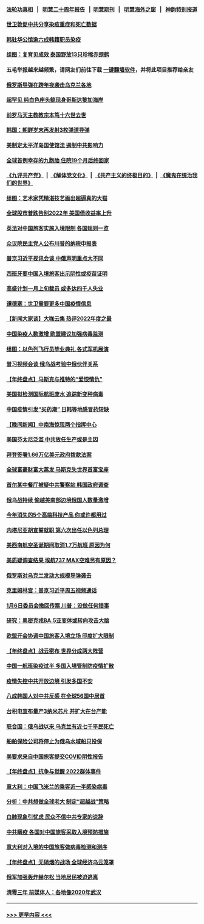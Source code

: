#### [法轮功真相](https://github.com/gfw-breaker/truth/blob/master/README.md?t=0) &nbsp;&nbsp;|&nbsp;&nbsp; [明慧二十周年报告](https://github.com/gfw-breaker/mh-reports/blob/master/README.md?t=0) &nbsp;&nbsp;|&nbsp;&nbsp;[明慧期刊](https://github.com/gfw-breaker/mh-qikan) &nbsp;&nbsp;|&nbsp;&nbsp; [明慧海外之窗](https://github.com/gfw-breaker/mh-news/blob/master/README.md?t=0) &nbsp;&nbsp;|&nbsp;&nbsp; [神韵特别报道](https://github.com/gfw-breaker/mh-news/blob/master/shenyun.md?t=0)
#### [世卫敦促中共分享染疫重症和死亡数据](../pages/nsc418/n13896494.md?t=01010643) 
#### [韩驻华公馆逾六成韩籍职员染疫](../pages/nsc418/n13896511.md?t=01010643) 
#### [组图：复育见成效 泰国野放13只珍稀赤颈鹤](../pages/nsc418/n13895039.md?t=01010643) 
#### 五毛举报越来越频繁，请网友们前往下载 [一键翻墙软件](https://github.com/gfw-breaker/ssr-accounts)，并将此项目推荐给亲友
#### [俄罗斯导弹在跨年夜袭击乌克兰各地](../pages/nsc418/n13896501.md?t=01010643) 
#### [超罕见 纯白色座头鲸现身哥斯达黎加海岸](../pages/nsc418/n13896198.md?t=01010643) 
#### [前罗马天主教教宗本笃十六世去世](../pages/nsc418/n13896447.md?t=01010643) 
#### [韩国：朝鲜岁末再发射3枚弹道导弹](../pages/nsc418/n13896300.md?t=01010643) 
#### [美制定太平洋岛国使馆法 遏制中共影响力](../pages/nsc418/n13895823.md?t=01010643) 
#### [全球首例幸存的九胞胎 住院19个月后终回家](../pages/nsc418/n13895015.md?t=01010643) 
#### [《九评共产党》](https://github.com/begood0513/9ping.md/blob/master/README.md) &nbsp;|&nbsp; [《解体党文化》](../../../../jtdwh.md/blob/master/README.md)  &nbsp;|&nbsp; [《共产主义的终极目的》](../../../../gczydzjmd.md/blob/master/README.md) &nbsp;|&nbsp; [《魔鬼在统治我们的世界》](../../../../mgztzwmdsj.md/blob/master/README.md) 
#### [组图：艺术家凭精湛技艺画出超逼真的大猫](../pages/nsc418/n13893205.md?t=01010643) 
#### [全球股市普跌告别2022年 美国债收益率上升](../pages/nsc418/n13895789.md?t=01010643) 
#### [英法对中国旅客实施入境限制 各国规则一览](../pages/nsc418/n13895639.md?t=01010643) 
#### [众议院民主党人公布川普的纳税申报表](../pages/nsc418/n13895593.md?t=01010643) 
#### [普京习近平视讯会谈 中俄声明重点大不同](../pages/nsc418/n13895586.md?t=01010643) 
#### [西班牙要中国入境旅客出示阴性或疫苗证明](../pages/nsc418/n13894694.md?t=01010643) 
#### [高盛计划一月上旬裁员 或多达四千人失业](../pages/nsc418/n13895512.md?t=01010643) 
#### [谭德塞：世卫需要更多中国疫情信息](../pages/nsc418/n13895551.md?t=01010643) 
#### [【新闻大家谈】大咖云集 热评2022年度之最](../pages/nsc418/n13895469.md?t=01010643) 
#### [中国染疫人数激增 欧盟建议加强病毒监测](../pages/nsc418/n13895491.md?t=01010643) 
#### [组图：以色列飞行员毕业典礼 各式军机展演](../pages/nsc418/n13895311.md?t=01010643) 
#### [普习视频会谈 俄乌战考验中俄伙伴关系](../pages/nsc418/n13895357.md?t=01010643) 
#### [【年终盘点】马斯克与推特的“爱恨情仇”](../pages/nsc418/n13893800.md?t=01010643) 
#### [美国拟检测国际航班废水 追踪新变种病毒](../pages/nsc418/n13895092.md?t=01010643) 
#### [中国疫情引发“买药潮” 日韩等地感冒药短缺](../pages/nsc418/n13895268.md?t=01010643) 
#### [【晚间新闻】中南海惊现两个指挥中心](../pages/nsc418/n13895248.md?t=01010643) 
#### [美国芬太尼泛滥 中共放任生产或是主因](../pages/nsc418/n13894587.md?t=01010643) 
#### [拜登签署1.66万亿美元政府拨款法案](../pages/nsc418/n13894915.md?t=01010643) 
#### [全球富豪财富大蒸发 马斯克失世界首富宝座](../pages/nsc418/n13894375.md?t=01010643) 
#### [首尔某中餐厅被疑中共警察站 韩国政府调查](../pages/nsc418/n13894473.md?t=01010643) 
#### [俄乌战持续 偷越美南部边境俄国人数量激增](../pages/nsc418/n13894707.md?t=01010643) 
#### [今年消失的5个高端科技产品 你或许都用过](../pages/nsc418/n13894616.md?t=01010643) 
#### [内塔尼亚胡宣誓就职 第六次出任以色列总理](../pages/nsc418/n13894597.md?t=01010643) 
#### [美西南航空圣诞期间取消1.7万航班 原因为何](../pages/nsc418/n13894526.md?t=01010643) 
#### [美质疑调查结果 埃航737 MAX空难另有原因？](../pages/nsc418/n13894534.md?t=01010643) 
#### [俄罗斯对乌克兰发动大规模导弹袭击](../pages/nsc418/n13894449.md?t=01010643) 
#### [克里姆林宫：普京习近平周五视频通话](../pages/nsc418/n13894511.md?t=01010643) 
#### [1月6日委员会撤回传票 川普：没做任何错事](../pages/nsc418/n13894499.md?t=01010643) 
#### [研究：奥密克戎BA.5亚变体或转向攻击大脑](../pages/nsc418/n13894502.md?t=01010643) 
#### [欧盟开会协调中国旅客入境立场 印度扩大限制](../pages/nsc418/n13894366.md?t=01010643) 
#### [【年终盘点】战云密布 世界分成两大阵营](../pages/nsc418/n13891187.md?t=01010643) 
#### [中国一航班染疫过半 多国入境管制防疫情扩散](../pages/nsc418/n13894323.md?t=01010643) 
#### [疫情失控中共开放边境 引发多国不安](../pages/nsc418/n13894300.md?t=01010643) 
#### [八成韩国人对中共反感 在全球56国中居首](../pages/nsc418/n13894345.md?t=01010643) 
#### [台积电宣布量产3纳米芯片 并扩大在台产能](../pages/nsc418/n13894291.md?t=01010643) 
#### [联合国：俄乌战以来 乌克兰有近七千平民死亡](../pages/nsc418/n13894200.md?t=01010643) 
#### [船舶保险公司将停止为俄乌水域船只投保](../pages/nsc418/n13893828.md?t=01010643) 
#### [美要求来自中国旅客提交COVID阴性报告](../pages/nsc418/n13893834.md?t=01010643) 
#### [【年终盘点】抗争与觉醒 2022群体事件](../pages/nsc418/n13888314.md?t=01010643) 
#### [意大利：中国飞米兰的乘客近一半感染病毒](../pages/nsc418/n13893815.md?t=01010643) 
#### [分析：中共想做全球老大 制定“超越战”策略](../pages/nsc418/n13893665.md?t=01010643) 
#### [白肺现象引忧虑 民众不信中共专家的说辞](../pages/nsc418/n13893547.md?t=01010643) 
#### [中共瞒疫 各国对中国旅客采取入境预防措施](../pages/nsc418/n13893740.md?t=01010643) 
#### [意大利对入境的中国旅客做病毒检测和测序](../pages/nsc418/n13893791.md?t=01010643) 
#### [【年终盘点】无硝烟的战场 全球经济乌云笼罩](../pages/nsc418/n13891799.md?t=01010643) 
#### [俄军加强轰炸赫尔松 当地居民被迫逃离](../pages/nsc418/n13893571.md?t=01010643) 
#### [清零三年 前媒体人：各地像2020年武汉](../pages/nsc418/n13892777.md?t=01010643) 

----
#### [ >>> 更早内容 <<< ](../indexes/nsc418-earlier.md)
